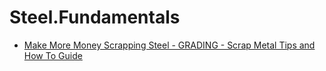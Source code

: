 # Steel.Fundamentals
- [Make More Money Scrapping Steel - GRADING - Scrap Metal Tips and How To Guide](https://youtu.be/an0dgUqIcM4)

